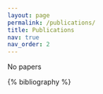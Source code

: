 ```yaml
---
layout: page
permalink: /publications/
title: Publications
nav: true
nav_order: 2
---
```


No papers

 <!-- _pages/publications.md 
 <div class="publications"> -->

 {% bibliography %} 

 </div>

